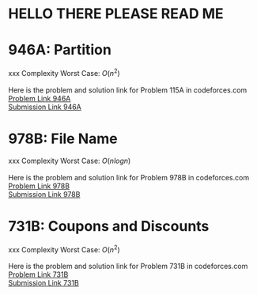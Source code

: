 # HELLO THERE PLEASE READ ME

# 946A: Partition
xxx
Complexity Worst Case: *O*(*n*<sup>2</sup>)<br>
<br>
Here is the problem and solution link for Problem 115A in codeforces.com <br>
[Problem Link 946A](http://codeforces.com/problemset/problem/946/A) <br>
[Submission Link 946A]() <br>

# 978B: File Name
xxx
Complexity Worst Case: *O*(*nlogn*)<br>
<br>
Here is the problem and solution link for Problem 978B in codeforces.com <br>
[Problem Link 978B](http://codeforces.com/problemset/problem/978/B) <br>
[Submission Link 978B]() <br>

# 731B: Coupons and Discounts
xxx
Complexity Worst Case: *O*(*n*<sup>2</sup>)<br>
<br>
Here is the problem and solution link for Problem 731B in codeforces.com <br>
[Problem Link 731B](http://codeforces.com/problemset/problem/731/B) <br>
[Submission Link 731B]() <br>
